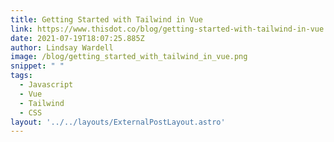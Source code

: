 ```yaml
---
title: Getting Started with Tailwind in Vue
link: https://www.thisdot.co/blog/getting-started-with-tailwind-in-vue
date: 2021-07-19T18:07:25.885Z
author: Lindsay Wardell
image: /blog/getting_started_with_tailwind_in_vue.png
snippet: " "
tags:
  - Javascript
  - Vue
  - Tailwind
  - CSS
layout: '../../layouts/ExternalPostLayout.astro'
---
```

